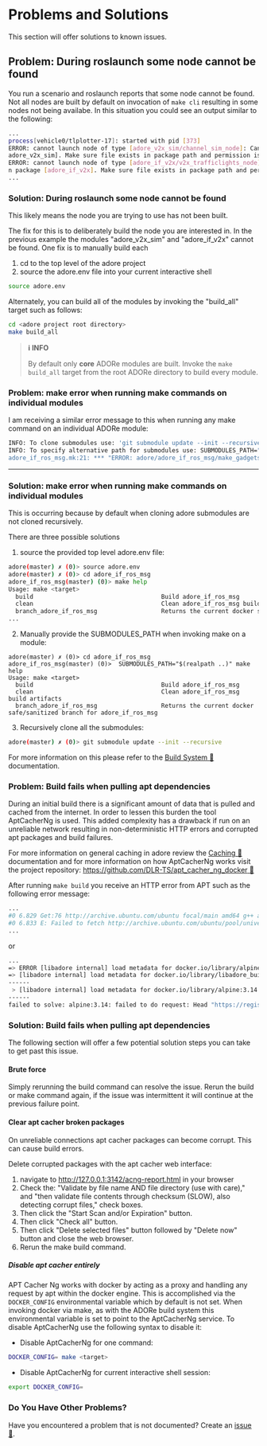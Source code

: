 # Problems and Solutions
This section will offer solutions to known issues.


## Problem: During roslaunch some node cannot be found
You run a scenario and roslaunch reports that some node cannot be found. Not
all nodes are built by default on invocation of `make cli` resulting in some
nodes not being availabe. In this situation you could see an output similar 
to the following:

```bash
...
process[vehicle0/tlplotter-17]: started with pid [373]
ERROR: cannot launch node of type [adore_v2x_sim/channel_sim_node]: Cannot locate node of type [channel_sim_node] in package [
adore_v2x_sim]. Make sure file exists in package path and permission is set to executable (chmod +x)                          
ERROR: cannot launch node of type [adore_if_v2x/v2x_trafficlights_node]: Cannot locate node of type [v2x_trafficlights_node] i
n package [adore_if_v2x]. Make sure file exists in package path and permission is set to executable (chmod +x) 
...
```

### Solution: During roslaunch some node cannot be found
This likely means the node you are trying to use has not been built.

The fix for this is to deliberately build the node you are interested in. In the 
previous example the modules "adore_v2x_sim" and "adore_if_v2x" cannot be found.
One fix is to manually build each
1. cd to the top level of the adore project
2. source the adore.env file into your current interactive shell
```bash
source adore.env
```

Alternately, you can build all of the modules by invoking the "build_all" target
such as follows:
```bash
cd <adore project root directory>
make build_all
```

> **ℹ️ INFO**
>
> By default only **core** ADORe modules are built. Invoke the `make build_all`
> target from the root ADORe directory to build every module.


### Problem: make error when running make commands on individual modules
I am receiving a similar error message to this when running any make command
on an individual ADORe module:
```bash
INFO: To clone submodules use: 'git submodule update --init --recursive'
INFO: To specify alternative path for submodules use: SUBMODULES_PATH="<path to submodules>" make build'
adore_if_ros_msg.mk:21: *** "ERROR: adore/adore_if_ros_msg/make_gadgets does not exist. Did you clone the submodules?".  Stop.
```
---

### Solution: make error when running make commands on individual modules
This is occurring because by default when cloning adore submodules are not cloned
recursively.

There are three possible solutions

1. source the provided top level adore.env file:
```bash
adore(master) ✗ (0)> source adore.env
adore(master) ✗ (0)> cd adore_if_ros_msg
adore_if_ros_msg(master) (0)> make help
Usage: make <target>
  build                                    Build adore_if_ros_msg
  clean                                    Clean adore_if_ros_msg build artifacts
  branch_adore_if_ros_msg                  Returns the current docker safe/sanitized branch for adore_if_ros_msg
...
```
2. Manually provide the SUBMODULES_PATH when invoking make on a module:
```
adore(master) ✗ (0)> cd adore_if_ros_msg
adore_if_ros_msg(master) (0)>  SUBMODULES_PATH="$(realpath ..)" make help
Usage: make <target>
  build                                    Build adore_if_ros_msg
  clean                                    Clean adore_if_ros_msg build artifacts
  branch_adore_if_ros_msg                  Returns the current docker safe/sanitized branch for adore_if_ros_msg
```
3. Recursively clone all the submodules:
```bash
adore(master) ✗ (0)> git submodule update --init --recursive
```
For more information on this please refer to the [Build System 🔗](system_and_development/build_system.md) documentation.


### Problem: Build fails when pulling apt dependencies
During an initial build there is a significant amount of data that is pulled and 
cached from the internet. In order to lessen this burden the tool AptCacherNg is
used. This added complexity has a drawback if run on an unreliable network 
resulting in non-deterministic HTTP errors and corrupted apt packages and build
failures.

For more information on general caching in adore review the
[Caching 🔗](system_and_development/caching.md)
documentation and for more information on how AptCacherNg works visit the
project repository: [https://github.com/DLR-TS/apt_cacher_ng_docker 🔗](https://github.com/DLR-TS/apt_cacher_ng_docker)

After running `make build` you receive an HTTP error from APT such as the
following error message:

```bash
...
#0 6.829 Get:76 http://archive.ubuntu.com/ubuntu focal/main amd64 g++ amd64 4:9.3.0-1ubuntu2 [1604 B]
#0 6.833 E: Failed to fetch http://archive.ubuntu.com/ubuntu/pool/universe/a/asciidoc/asciidoc-common_9.0.0~rc1-1_all.deb  503  Resource temporarily unavailable [IP: 127.0.0.1 3142]
...
```
or
```bash
...
=> ERROR [libadore internal] load metadata for docker.io/library/alpine:3.14
=> [libadore internal] load metadata for docker.io/library/libadore_build:1d0db8b
------
 > [libadore internal] load metadata for docker.io/library/alpine:3.14
------
failed to solve: alpine:3.14: failed to do request: Head "https://registry-1.docker.io/v2/library/alpine/manifests/3.14": dial tcp: lookup registry-1.docker.io on 127.0.0.53:53: server misbehaving
```


### Solution: Build fails when pulling apt dependencies
The following section will offer a few potential solution steps you can take
to get past this issue.


#### Brute force
Simply rerunning the build command can resolve the issue. Rerun the build or make
command again, if the issue was intermittent it will continue at the previous 
failure point.

#### Clear apt cacher broken packages
On unreliable connections apt cacher packages can become corrupt. This can cause
build errors.

Delete corrupted packages with the apt cacher web interface:

1. navigate to http://127.0.0.1:3142/acng-report.html in your browser 
2. Check the: "Validate by file name AND file directory (use with care)," and "then validate file contents through checksum (SLOW), also detecting corrupt files," check boxes.
3. Then click the "Start Scan and/or Expiration" button.
4. Then click "Check all" button. 
5. Then click "Delete selected files" button followed by "Delete now" button and close the web browser.
6. Rerun the make build command.


##### Disable apt cacher entirely
APT Cacher Ng works with docker by acting as a proxy and handling any request by
apt within the docker engine.  This is accomplished via the `DOCKER_CONFIG`
environmental variable which by default is not set.  When invoking docker via
make, as with the ADORe build system this environmental variable is set to point
to the AptCacherNg service. To disable AptCacherNg use the following syntax to 
disable it: 

 - Disable AptCacherNg for one command:
```bash
DOCKER_CONFIG= make <target>
```

- Disable AptCacherNg for current interactive shell session:
```bash
export DOCKER_CONFIG= 
```


### Do You Have Other Problems?
Have you encountered a problem that is not documented? Create an [issue 🔗](https://github.com/eclipse/adore/issues).
